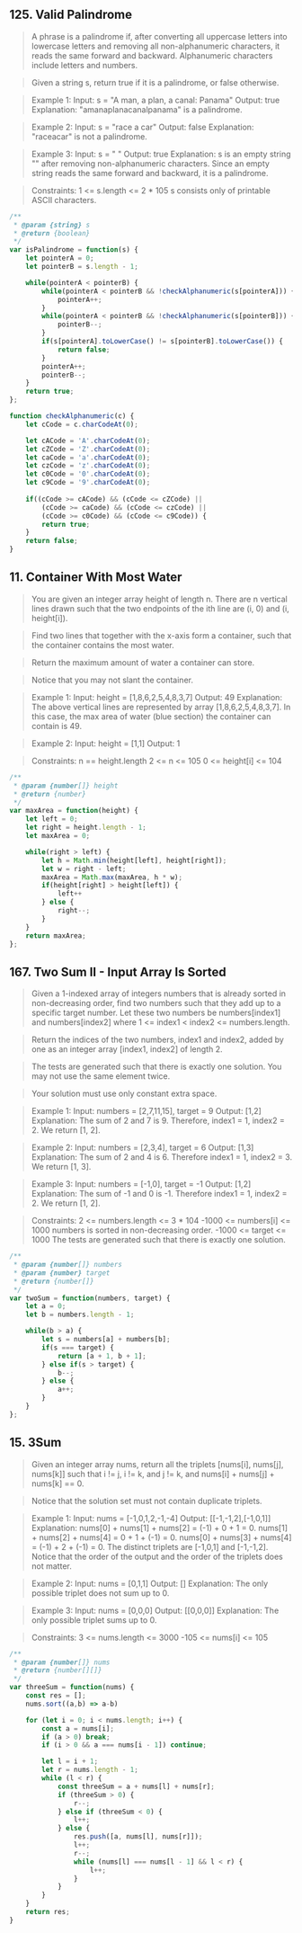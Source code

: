 
## 125. Valid Palindrome

> A phrase is a palindrome if, after converting all uppercase letters into lowercase letters and removing all non-alphanumeric characters, it reads the same forward and backward. Alphanumeric characters include letters and numbers.

> Given a string s, return true if it is a palindrome, or false otherwise.

 > Example 1:
Input: s = "A man, a plan, a canal: Panama"
Output: true
Explanation: "amanaplanacanalpanama" is a palindrome.

> Example 2:
Input: s = "race a car"
Output: false
Explanation: "raceacar" is not a palindrome.

> Example 3:
Input: s = " "
Output: true
Explanation: s is an empty string "" after removing non-alphanumeric characters.
Since an empty string reads the same forward and backward, it is a palindrome.
 

> Constraints:
1 <= s.length <= 2 * 105
s consists only of printable ASCII characters.

```js
/**
 * @param {string} s
 * @return {boolean}
 */
var isPalindrome = function(s) {
    let pointerA = 0;
    let pointerB = s.length - 1;

    while(pointerA < pointerB) {
        while(pointerA < pointerB && !checkAlphanumeric(s[pointerA])) {
            pointerA++;
        }
        while(pointerA < pointerB && !checkAlphanumeric(s[pointerB])) {
            pointerB--;
        }
        if(s[pointerA].toLowerCase() != s[pointerB].toLowerCase()) {
            return false;
        }
        pointerA++;
        pointerB--;
    }
    return true;
};

function checkAlphanumeric(c) {
    let cCode = c.charCodeAt(0);

    let cACode = 'A'.charCodeAt(0);
    let cZCode = 'Z'.charCodeAt(0);
    let caCode = 'a'.charCodeAt(0);
    let czCode = 'z'.charCodeAt(0);
    let c0Code = '0'.charCodeAt(0);
    let c9Code = '9'.charCodeAt(0);
    
    if((cCode >= cACode) && (cCode <= cZCode) ||
        (cCode >= caCode) && (cCode <= czCode) || 
        (cCode >= c0Code) && (cCode <= c9Code)) {
        return true;
    }
    return false;
}
```

## 11. Container With Most Water

> You are given an integer array height of length n. There are n vertical lines drawn such that the two endpoints of the ith line are (i, 0) and (i, height[i]).

> Find two lines that together with the x-axis form a container, such that the container contains the most water.

> Return the maximum amount of water a container can store.

> Notice that you may not slant the container.

 

> Example 1:
Input: height = [1,8,6,2,5,4,8,3,7]
Output: 49
Explanation: The above vertical lines are represented by array [1,8,6,2,5,4,8,3,7]. In this case, the max area of water (blue section) the container can contain is 49.

> Example 2:
Input: height = [1,1]
Output: 1
 

> Constraints:
n == height.length
2 <= n <= 105
0 <= height[i] <= 104

```js
/**
 * @param {number[]} height
 * @return {number}
 */
var maxArea = function(height) {
    let left = 0;
    let right = height.length - 1;
    let maxArea = 0;

    while(right > left) {
        let h = Math.min(height[left], height[right]);
        let w = right - left;
        maxArea = Math.max(maxArea, h * w);
        if(height[right] > height[left]) {
            left++
        } else {
            right--;
        }
    }
    return maxArea;
};
```

## 167. Two Sum II - Input Array Is Sorted

> Given a 1-indexed array of integers numbers that is already sorted in non-decreasing order, find two numbers such that they add up to a specific target number. Let these two numbers be numbers[index1] and numbers[index2] where 1 <= index1 < index2 <= numbers.length.

> Return the indices of the two numbers, index1 and index2, added by one as an integer array [index1, index2] of length 2.

> The tests are generated such that there is exactly one solution. You may not use the same element twice.

> Your solution must use only constant extra space.

> Example 1:
Input: numbers = [2,7,11,15], target = 9
Output: [1,2]
Explanation: The sum of 2 and 7 is 9. Therefore, index1 = 1, index2 = 2. We return [1, 2].

> Example 2:
Input: numbers = [2,3,4], target = 6
Output: [1,3]
Explanation: The sum of 2 and 4 is 6. Therefore index1 = 1, index2 = 3. We return [1, 3].

> Example 3:
Input: numbers = [-1,0], target = -1
Output: [1,2]
Explanation: The sum of -1 and 0 is -1. Therefore index1 = 1, index2 = 2. We return [1, 2].
 

> Constraints:
2 <= numbers.length <= 3 * 104
-1000 <= numbers[i] <= 1000
numbers is sorted in non-decreasing order.
-1000 <= target <= 1000
The tests are generated such that there is exactly one solution.

```js
/**
 * @param {number[]} numbers
 * @param {number} target
 * @return {number[]}
 */
var twoSum = function(numbers, target) {
    let a = 0;
    let b = numbers.length - 1;

    while(b > a) {
        let s = numbers[a] + numbers[b];
        if(s === target) {
            return [a + 1, b + 1];
        } else if(s > target) {
            b--;
        } else {
            a++;
        }
    }
};
```

## 15. 3Sum
> Given an integer array nums, return all the triplets [nums[i], nums[j], nums[k]] such that i != j, i != k, and j != k, and nums[i] + nums[j] + nums[k] == 0.

> Notice that the solution set must not contain duplicate triplets.

> Example 1:
Input: nums = [-1,0,1,2,-1,-4]
Output: [[-1,-1,2],[-1,0,1]]
Explanation: 
nums[0] + nums[1] + nums[2] = (-1) + 0 + 1 = 0.
nums[1] + nums[2] + nums[4] = 0 + 1 + (-1) = 0.
nums[0] + nums[3] + nums[4] = (-1) + 2 + (-1) = 0.
The distinct triplets are [-1,0,1] and [-1,-1,2].
Notice that the order of the output and the order of the triplets does not matter.

> Example 2:
Input: nums = [0,1,1]
Output: []
Explanation: The only possible triplet does not sum up to 0.

> Example 3:
Input: nums = [0,0,0]
Output: [[0,0,0]]
Explanation: The only possible triplet sums up to 0.
 
> Constraints:
3 <= nums.length <= 3000
-105 <= nums[i] <= 105

```js
/**
 * @param {number[]} nums
 * @return {number[][]}
 */
var threeSum = function(nums) {
    const res = [];
    nums.sort((a,b) => a-b)

    for (let i = 0; i < nums.length; i++) {
        const a = nums[i];
        if (a > 0) break;
        if (i > 0 && a === nums[i - 1]) continue;

        let l = i + 1;
        let r = nums.length - 1;
        while (l < r) {
            const threeSum = a + nums[l] + nums[r];
            if (threeSum > 0) {
                r--;
            } else if (threeSum < 0) {
                l++;
            } else {
                res.push([a, nums[l], nums[r]]);
                l++;
                r--;
                while (nums[l] === nums[l - 1] && l < r) {
                    l++;
                }
            }
        }
    }
    return res;
}

```
